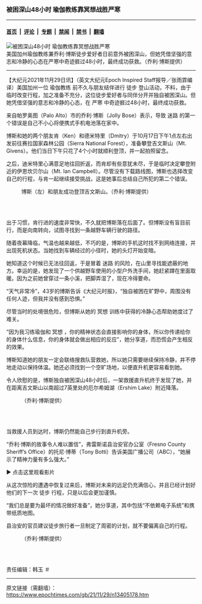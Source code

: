 ### 被困深山48小时 瑜伽教练靠冥想战胜严寒

---

#### [首页](../../../..?n13405178) &nbsp;|&nbsp; [评论](../../../../../epoch-comment?n13405178) &nbsp;|&nbsp; [专题](../../../../../epoch-special?n13405178) &nbsp;|&nbsp; [禁闻](../../../../../epoch-news?n13405178) &nbsp;|&nbsp; [禁书](../../../../../books?n13405178) &nbsp;|&nbsp; [翻墙](https://github.com/gfw-breaker/nogfw/blob/master/README.md?n13405178)


<div><img alt="被困深山48小时 瑜伽教练靠冥想战胜严寒" class="attachment-djy_600_400 size-djy_600_400 wp-post-image" src="https://i.epochtimes.com/assets/uploads/2021/11/id13405220-Jolly-Bose-yoga-instrucktor-1200x720-600x400.jpg"/>
<div class="caption">
 美国加州瑜伽教练兼乔利·博斯徒步爱好者日前意外被困深山，但她凭借坚强的意志和冷静的心态在严寒中奇迹捱过48小时，最终成功获救。（乔利·博斯提供）
</div></div><hr/><div class="post_content" id="artbody" itemprop="articleBody">
 <!-- article content begin -->
 <p>
  【大纪元2021年11月29日讯】（英文大纪元Epoch Inspired Staff报导／张雨霏编译）美国加州一位
  <ok href="https://www.epochtimes.com/gb/tag/%E7%91%9C%E4%BC%BD%E6%95%99%E7%BB%83.html">
   瑜伽教练
  </ok>
  前不久与朋友结伴进行
  <ok href="https://www.epochtimes.com/gb/tag/%E5%BE%92%E6%AD%A5.html">
   徒步
  </ok>
  登山活动，不料，由于临时改变行程，加之准备不充分，这位徒步爱好者与同伴分开并独自被困深山。但她凭借坚强的意志和冷静的心态，在
  <ok href="https://www.epochtimes.com/gb/tag/%E4%B8%A5%E5%AF%92.html">
   严寒
  </ok>
  中奇迹捱过48小时，最终成功获救。
 </p>
 <p>
  来自帕罗奥图（Palo Alto）市的乔利·博斯（Jolly Bose）表示，导致
  <ok href="https://www.epochtimes.com/gb/tag/%E8%BF%B7%E8%B7%AF.html">
   迷路
  </ok>
  的第一个错误是自己不小心将便携式手机电池落在家中。
 </p>
 <p>
  博斯和她的两个朋友肯（Ken）和德米特里（Dmitry）于10月17日下午1点左右出发前往赛拉国家森林公园（Sierra National Forest），准备攀登吉文斯山（Mt. Givens）。他们当日下午只花了4个小时就顺利登顶，并一起拍照留念。
 </p>
 <p>
  之后，迪米特里心满意足地往回折返，而肯却有些意犹未尽，于是临时决定攀登附近的伊恩坎贝尔山（Mt. Ian Campbell）。尽管没有下载路线图，博斯也选择改变自己的行程，与肯一起继续接受挑战，这是她事后总结自己所犯的第二个错误。
 </p>
 <figure aria-describedby="caption-attachment-13405221" class="wp-caption aligncenter" id="attachment_13405221" style="width: 600px">
  <ok href="https://i.epochtimes.com/assets/uploads/2021/11/id13405221-Top-of-mount-givens-on-October-17-the-day-I-got-lost.-1200x800.jpeg" target="_blank">
   <img alt="" class="wp-image-13405221" src="https://i.epochtimes.com/assets/uploads/2021/11/id13405221-Top-of-mount-givens-on-October-17-the-day-I-got-lost.-1200x800.jpeg"/>
  </ok>
  <br/><figcaption class="wp-caption-text" id="caption-attachment-13405221">
   博斯（左）和朋友成功登顶吉文斯山。（乔利·博斯提供）
  </figcaption><br/>
 </figure><br/>
 <p>
  出于习惯，肯行进的速度非常快，不久就把博斯落在后面了。但博斯没有盲目前行，而是向南转向，试图寻找到一条越野车辆行驶的路径。
 </p>
 <p>
  随着夜幕降临，气温也越来越低，不巧的是，博斯的手机这时找不到网络连接，并出现死机状态。当她找到车辆经过的小径时，她的头灯开始变暗。
 </p>
 <p>
  她知道这个时候已无法往回返，于是冒着
  <ok href="https://www.epochtimes.com/gb/tag/%E8%BF%B7%E8%B7%AF.html">
   迷路
  </ok>
  的风险，在山里寻找能遮蔽的地方。幸运的是，她发现了一个供越野车使用的小型户外洗手间，她赶紧蹲在里面取暖。因为之前她曾穿过一条小溪，把脚弄湿了，现在冷得要命。
 </p>
 <p>
  “天气非常冷”，43岁的博斯告诉《大纪元时报》，“独自被困在旷野中，周围没有任何人迹，但我并没有感到恐惧。”
 </p>
 <p>
  尽管当时的处境很危险，但博斯从她的
  <ok href="https://www.epochtimes.com/gb/tag/%E5%86%A5%E6%83%B3.html">
   冥想
  </ok>
  训练中获得的冷静心态帮助她度过了难关。
 </p>
 <p>
  “因为我习练瑜伽和
  <ok href="https://www.epochtimes.com/gb/tag/%E5%86%A5%E6%83%B3.html">
   冥想
  </ok>
  ，你的精神状态会直接影响你的身体，所以你传递给你的身体什么信息，你的身体就会做出相应的反应”，她分享道，而恐慌会产生相反的效果。
 </p>
 <p>
  博斯知道她的朋友一定会联络搜救队营救她，所以她只需要继续保持冷静，并不停地走动以保持体温。她还必须找到一个空旷场地，以便直升机更容易看到她。
 </p>
 <p>
  令人欣慰的是，博斯独自被困深山48小时后，一架救援直升机终于发现了她，并在距离吉文斯山以南超过7英里处的厄尔希姆湖（Ershim Lake）附近降落。
 </p>
 <figure aria-describedby="caption-attachment-13405222" class="wp-caption aligncenter" id="attachment_13405222" style="width: 601px">
  <ok href="https://i.epochtimes.com/assets/uploads/2021/11/id13405222-jlly-3-1200x900.jpeg" target="_blank">
   <img alt="" class="wp-image-13405222" src="https://i.epochtimes.com/assets/uploads/2021/11/id13405222-jlly-3-1200x900.jpeg"/>
  </ok>
  <br/><figcaption class="wp-caption-text" id="caption-attachment-13405222">
   （乔利·博斯提供）
  </figcaption><br/>
 </figure><br/>
 <p>
  当救援人员到达时，博斯仍然能自己步行到直升机旁。
 </p>
 <p>
  “乔利·博斯的故事令人难以置信”，弗雷斯诺县治安官办公室（Fresno County Sheriff’s Office）的托尼·博蒂（Tony Botti）告诉美国广播公司（ABC），“她展示了精神力量有多么强大。”
 </p>
 <p>
  ▶
  <ok href="https://www.youtube.com/watch?v=gEKzXhx_Phk&amp;ab_channel=ABC30ActionNews">
   点击这里观看影片
  </ok>
 </p>
 <p>
  从这次惊险的遭遇中恢复过来后，博斯对未来的远足仍充满信心，并且已经计划好他们的下一次
  <ok href="https://www.epochtimes.com/gb/tag/%E5%BE%92%E6%AD%A5.html">
   徒步
  </ok>
  行程，只是以后会更加谨慎。
 </p>
 <p>
  “我们总是要为最坏的情况做好准备”，她分享道，其中包括“不依赖电子系统”和携带纸质地图。
 </p>
 <p>
  县治安的官员建议徒步旅行者一旦制定了周密的计划，就不要偏离自己的行程。
 </p>
 <figure aria-describedby="caption-attachment-13405224" class="wp-caption aligncenter" id="attachment_13405224" style="width: 600px">
  <ok href="https://i.epochtimes.com/assets/uploads/2021/11/id13405224-Jolly-4-1200x900.jpeg" target="_blank">
   <img alt="" class="wp-image-13405224" src="https://i.epochtimes.com/assets/uploads/2021/11/id13405224-Jolly-4-1200x900.jpeg"/>
  </ok>
  <br/><figcaption class="wp-caption-text" id="caption-attachment-13405224">
   （乔利·博斯提供）
  </figcaption><br/>
 </figure><br/>
 <p>
  责任编辑：韩玉 ＃
 </p>
 <!-- article content end -->
 <div id="below_article_ad">
 </div>
</div>


---

原文链接（需翻墙）：https://www.epochtimes.com/gb/21/11/29/n13405178.htm